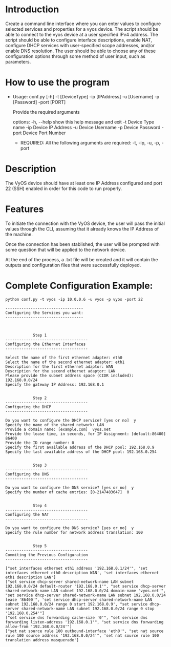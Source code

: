 # Introduction
Create a command line interface where you can enter values to configure selected services and properties for a vyos device.
The script should be able to connect to the vyos device at a user specified IPv4 address.
The script should be able to configure interface descriptions, enable NAT, configure DHCP services with user-specified scope addresses, and/or enable DNS resolution. 
The user should be able to choose any of these configuration options through some method of user input, such as parameters.

# How to use the program

- Usage: conf.py [-h] -t [DeviceType] -ip [IPAddress] -u [Username] -p [Password] -port [PORT]
    
    Provide the required arguments

    options:
    -h, --help              show this help message and exit
    -t                      Device Type name
    -ip                     Device IP Address
    -u                      Device Username
    -p                      Device Password
    -port                   Device Port Number

    * REQUIRED: All the following arguments are required: -t, -ip, -u, -p, -port

# Description
The VyOS device should have at least one IP Address configured and port 22 (SSH) enabled in order for this code to run properly.

# Features
To initiate the connection with the VyOS device, the user will pass the initial values through the CLI, assuming that it already knows the IP Address of the machine.

Once the connection has been stablished, the user will be prompted with some question that will be applied to the network device.

At the end of the process, a .txt file will be created and it will contain the outputs and configuration files that were successfully deployed.

# Complete Configuration Example:    
    
    python conf.py -t vyos -ip 10.0.0.6 -u vyos -p vyos -port 22

    ----------------------------------
    Configuring the Services you want:
    ----------------------------------



                Step 1
    ------------------------------------
    Configuring the Ethernet Interfaces
    ------------------------------------

    Select the name of the first ethernet adapter: eth0
    Select the name of the second ethernet adapter: eth1
    Description for the first ethernet adaptor: WAN
    Description for the second ethernet adaptor: LAN
    Please provide the subnet address space (CIDR included): 192.168.0.0/24
    Specify the gateway IP Address: 192.168.0.1


                Step 2
    ------------------------------------
    Configuring the DHCP
    ------------------------------------

    Do you want to configure the DHCP service? [yes or no]  y
    Specify the name of the shared network: LAN
    Provide a domain name: [example.com]  vyos.net
    Provide the lease time, in seconds, for IP Assignment: [default:86400]  86400
    Provide the ID range number: 0
    Specify the first available address of the DHCP pool: 192.168.0.9
    Specify the last available address of the DHCP pool: 192.168.0.254


                Step 3
    ------------------------------------
    Configuring the DNS
    ------------------------------------

    Do you want to configure the DNS service? [yes or no]  y
    Specify the number of cache entries: [0-2147483647]  0


                Step 4
    ------------------------------------
    Configuring the NAT
    ------------------------------------

    Do you want to configure the DNS service? [yes or no]  y
    Specify the rule number for network address translation: 100


                Step 5
    ------------------------------------
    Commiting the Previous Configuration
    ------------------------------------

    ["set interfaces ethernet eth1 address '192.168.0.1/24'", 'set interfaces ethernet eth0 description WAN', 'set interfaces ethernet eth1 description LAN']
    ["set service dhcp-server shared-network-name LAN subnet 192.168.0.0/24 default-router '192.168.0.1'", "set service dhcp-server shared-network-name LAN subnet 192.168.0.0/24 domain-name 'vyos.net'", "set service dhcp-server shared-network-name LAN subnet 192.168.0.0/24 lease '86400'", 'set service dhcp-server shared-network-name LAN subnet 192.168.0.0/24 range 0 start 192.168.0.9', "set service dhcp-server shared-network-name LAN subnet 192.168.0.0/24 range 0 stop '192.168.0.254'"]
    ["set service dns forwarding cache-size '0'", "set service dns forwarding listen-address '192.168.0.1'", "set service dns forwarding allow-from '192.168.0.0/24'"]
    ["set nat source rule 100 outbound-interface 'eth0'", "set nat source rule 100 source address '192.168.0.0/24'", 'set nat source rule 100 translation address masquerade']